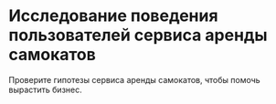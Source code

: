 # Исследование поведения пользователей сервиса аренды самокатов

Проверите гипотезы сервиса аренды самокатов, чтобы помочь вырастить бизнес.

